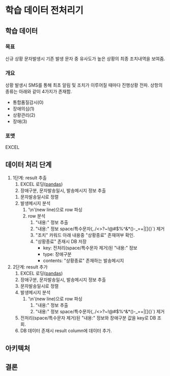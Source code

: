 # 학습 데이터 전처리기
## 학습 데이터
### 목표
신규 상황 문자발생시 기존 발생 문자 중 유사도가 높은 상황의 최종 조치내역을 보여줌.

### 개요
상황 발생시 SMS를 통해 최초 알림 및 조치가 이루어질 때마다 진행상황 전파.
상항의 종류는 아래와 같이 4가지가 존재함.
* 통합품질감시(0)
* 장애의심(1)
* 상황관리(2)
* 장애(3)

### 포맷 
EXCEL

## 데이터 처리 단계
1. 1단계: result 추출
    1. EXCEL 로딩([pandas](https://pandas.pydata.org/))
    1. 장애구분, 문자발송일시, 발송메시지 정보 추출
    <!--
    1. 장애구분 별 데이터 분류하여 csv 포맷으로 저장
    -->
    1. 문자발송일시로 정렬
    1. 발생메시지 분석
        1. '\n'(new line)으로 row 파싱
        1. row 분석
            1. "내용:" 정보 추출 
            1. "내용:" 정보 space/특수문자(,./<>?~!@#$%^&*()-_=+\|[]{}`) 제거
            1. "조치" 카워드 아래 내용중 "상황종료" 존재여부 확인.
            1. "상황종료" 존재시 DB 저장
                * key: 전처리(space/특수문자 제거)된 "내용:" 정보
                * type: 장애구분
                * contents: "상황종료" 존재하는 발송메시지
            <!--
            1. 한글 띄어쓰기 재처리([soyspacing](https://github.com/lovit/soyspacing))
            1. space 제거된 "내용:" 정보 2글자 단위로 split
            1. split 된 데이터를 기반으로 sub directory 생성
            1. 발송메시지내 불필요한 항목 제거
                * [SKT상황], 내용:, 원인:, 조치:, IT종합상황실 상황관리자 김희만 수석
            1. '내용:' 키워드 다음에 나온 내용 추출
            1. 마지막으로 생성된 디렉토리에 문자발송일시 정보를 파일명으로 발송메시지 저장
            -->
1. 2단계: result 추가
    1. EXCEL 로딩([pandas](https://pandas.pydata.org/))
    1. 장애구분, 문자발송일시, 발송메시지 정보 추출
    1. 문자발송일시로 정렬
    1. 발생메시지 분석
        1. '\n'(new line)으로 row 파싱
            1. "내용:" 정보 추출 
            1. "내용:" 정보 space/특수문자(,./<>?~!@#$%^&*()-_=+\|[]{}`) 제거
    1. 전처리(space/특수문자 제거)된 "내용:" 정보와 장애구분 값을 key로 DB 조회.
    1. DB 데이터 존재시 result column에 데이터 추가.
    
## 아키텍처 
## 결론
